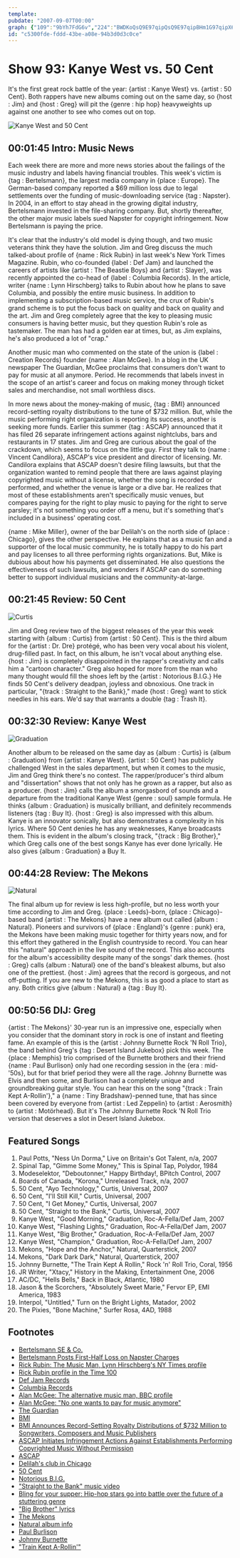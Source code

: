 ```yaml
---
template: 
pubdate: "2007-09-07T00:00"
graph: {"109":"9bYh7FdG6v","224":"BWDKoQsQ9E97qipQsQ9E97qipBHm1G97qipX6cfd","2X":"3UhqTyqFQA0bJqk3UhqT0ZKWnXpvh30ZKWnBLutZ0ZKWnBGFgm0ZKWnWFSPH0ZKWn7MsUbNTAMbZqCzFBJgDlbwpWeBJgDlHXtwHBI6hlBJgDlHXtwHMOJ5z","1I6":"BAy8PBKfw297qipBKfw297qipX6cfd97qipBHm1G"}
id: "c5300fde-fddd-43be-a08e-94b3d0d3c0ce"
---
```






# Show 93: Kanye West vs. 50 Cent

It's the first great rock battle of the year: {artist : Kanye West} vs. {artist : 50 Cent}. Both rappers have new albums coming out on the same day, so {host : Jim} and {host : Greg} will pit the {genre : hip hop} heavyweights up against one another to see who comes out on top.

![Kanye West and 50 Cent](https://static.soundopinions.org/images/2007/kanye50.jpg)



## 00:01:45 Intro: Music News

Each week there are more and more news stories about the failings of the music industry and labels having financial troubles. This week's victim is {tag : Bertelsmann}, the largest media company in {place : Europe}. The German-based company reported a $69 million loss due to legal settlements over the funding of music-downloading service {tag : Napster}. In 2004, in an effort to stay ahead in the growing digital industry, Bertelsmann invested in the file-sharing company. But, shortly thereafter, the other major music labels sued Napster for copyright infringement. Now Bertelsmann is paying the price.

It's clear that the industry's old model is dying though, and two music veterans think they have the solution. Jim and Greg discuss the much talked-about profile of {name : Rick Rubin} in last week's New York Times Magazine. Rubin, who co-founded {label : Def Jam} and launched the careers of artists like {artist : The Beastie Boys} and {artist : Slayer}, was recently appointed the co-head of {label : Columbia Records}. In the article, writer {name : Lynn Hirschberg} talks to Rubin about how he plans to save Columbia, and possibly the entire music business. In addition to implementing a subscription-based music service, the crux of Rubin's grand scheme is to put the focus back on quality and back on quality and the art. Jim and Greg completely agree that the key to pleasing music consumers is having better music, but they question Rubin's role as tastemaker. The man has had a golden ear at times, but, as Jim explains, he's also produced a lot of "crap."

Another music man who commented on the state of the union is {label : Creation Records} founder {name : Alan McGee}. In a blog in the UK newspaper The Guardian, McGee proclaims that consumers don't want to pay for music at all anymore. Period. He recommends that labels invest in the scope of an artist's career and focus on making money through ticket sales and merchandise, not small worthless discs.

In more news about the money-making of music, {tag : BMI} announced record-setting royalty distributions to the tune of $732 million. But, while the music performing right organization is reporting its success, another is seeking more funds. Earlier this summer {tag : ASCAP} announced that it has filed 26 separate infringement actions against nightclubs, bars and restaurants in 17 states. Jim and Greg are curious about the goal of the crackdown, which seems to focus on the little guy. First they talk to {name : Vincent Candilora}, ASCAP's vice president and director of licensing. Mr. Candilora explains that ASCAP doesn't desire filing lawsuits, but that the organization wanted to remind people that there are laws against playing copyrighted music without a license, whether the song is recorded or performed, and whether the venue is large or a dive bar. He realizes that most of these establishments aren't specifically music venues, but compares paying for the right to play music to paying for the right to serve parsley; it's not something you order off a menu, but it's something that's included in a business' operating cost.

{name : Mike Miller}, owner of the bar Delilah's on the north side of {place : Chicago}, gives the other perspective. He explains that as a music fan and a supporter of the local music community, he is totally happy to do his part and pay licenses to all three performing rights organizations. But, Mike is dubious about how his payments get disseminated. He also questions the effectiveness of such lawsuits, and wonders if ASCAP can do something better to support individual musicians and the community-at-large.



## 00:21:45 Review: 50 Cent

![Curtis](https://static.soundopinions.org/assets/93/1090.jpg)

Jim and Greg review two of the biggest releases of the year this week starting with {album : Curtis} from {artist : 50 Cent}. This is the third album for the {artist : Dr. Dre} protégé, who has been very vocal about his violent, drug-filled past. In fact, on this album, he isn't vocal about anything else. {host : Jim} is completely disappointed in the rapper's creativity and calls him a "cartoon character." Greg also hoped for more from the man who many thought would fill the shoes left by the {artist : Notorious B.I.G.} He finds 50 Cent's delivery deadpan, joyless and obnoxious. One track in particular, "{track : Straight to the Bank}," made {host : Greg} want to stick needles in his ears. We'd say that warrants a double {tag : Trash It}.



## 00:32:30 Review: Kanye West

![Graduation](https://static.soundopinions.org/assets/93/1I60.jpg)

Another album to be released on the same day as {album : Curtis} is {album : Graduation} from {artist : Kanye West}. {artist : 50 Cent} has publicly challenged West in the sales department, but when it comes to the music, Jim and Greg think there's no contest. The rapper/producer's third album and "dissertation" shows that not only has he grown as a rapper, but also as a producer. {host : Jim} calls the album a smorgasbord of sounds and a departure from the traditional Kanye West {genre : soul} sample formula. He thinks {album : Graduation} is musically brilliant, and definitely recommends listeners {tag : Buy It}. {host : Greg} is also impressed with this album. Kanye is an innovator sonically, but also demonstrates a complexity in his lyrics. Where 50 Cent denies he has any weaknesses, Kanye broadcasts them. This is evident in the album's closing track, "{track : Big Brother}," which Greg calls one of the best songs Kanye has ever done lyrically. He also gives {album : Graduation} a Buy It.



## 00:44:28 Review: The Mekons

![Natural](https://static.soundopinions.org/assets/93/2240.jpg)

The final album up for review is less high-profile, but no less worth your time according to Jim and Greg. {place : Leeds}-born, {place : Chicago}-based band {artist : The Mekons} have a new album out called {album : Natural}. Pioneers and survivors of {place : England}'s {genre : punk} era, the Mekons have been making music together for thirty years now, and for this effort they gathered in the English countryside to record. You can hear this "natural" approach in the live sound of the record. This also accounts for the album's accessibility despite many of the songs' dark themes. {host : Greg} calls {album : Natural} one of the band's bleakest albums, but also one of the prettiest. {host : Jim} agrees that the record is gorgeous, and not off-putting. If you are new to the Mekons, this is as good a place to start as any. Both critics give {album : Natural} a {tag : Buy It}.



## 00:50:56 DIJ: Greg

{artist : The Mekons}' 30-year run is an impressive one, especially when you consider that the dominant story in rock is one of instant and fleeting fame. An example of this is the {artist : Johnny Burnette Rock 'N Roll Trio}, the band behind Greg's {tag : Desert Island Jukebox} pick this week. The {place : Memphis} trio comprised of the Burnette brothers and their friend {name : Paul Burlison} only had one recording session in the {era : mid-'50s}, but for that brief period they were all the rage. Johnny Burnette was Elvis and then some, and Burlison had a completely unique and groundbreaking guitar style. You can hear this on the song "{track : Train Kept A-Rollin'}," a {name : Tiny Bradshaw}-penned tune, that has since been covered by everyone from {artist : Led Zeppelin} to {artist : Aerosmith} to {artist : Motörhead}. But it's The Johnny Burnette Rock 'N Roll Trio version that deserves a slot in Desert Island Jukebox.



## Featured Songs

1. Paul Potts, "Ness Un Dorma," Live on Britain's Got Talent, n/a,  2007
2. Spinal Tap, "Gimme Some Money," This is Spinal Tap, Polydor, 1984
3. Modeselektor, "Deboutonner," Happy Birthday!, BPitch Control, 2007
4. Boards of Canada, "Korona," Unreleased Track, n/a, 2007
5. 50 Cent, "Ayo Technology," Curtis, Universal, 2007
6. 50 Cent, "I'll Still Kill," Curtis, Universal, 2007
7. 50 Cent, "I Get Money," Curtis, Universal, 2007
8. 50 Cent, "Straight to the Bank," Curtis, Universal, 2007
9. Kanye West, "Good Morning," Graduation, Roc-A-Fella/Def Jam, 2007
10. Kanye West, "Flashing Lights," Graduation, Roc-A-Fella/Def Jam, 2007
11. Kanye West, "Big Brother," Graduation, Roc-A-Fella/Def Jam, 2007
12. Kanye West, "Champion," Graduation, Roc-A-Fella/Def Jam, 2007
13. Mekons, "Hope and the Anchor," Natural, Quarterstick, 2007
14. Mekons, "Dark Dark Dark," Natural, Quarterstick, 2007
15. Johnny Burnette, "The Train Kept A Rollin," Rock 'n' Roll Trio, Coral, 1956
16. JR Writer, "Xtacy," History in the Making, Entertainment One, 2006
17. AC/DC, "Hells Bells," Back in Black, Atlantic, 1980
18. Jason & the Scorchers, "Absolutely Sweet Marie," Fervor EP, EMI America, 1983
19. Interpol, "Untitled," Turn on the Bright Lights, Matador, 2002
20. The Pixies, "Bone Machine," Surfer Rosa, 4AD, 1988



## Footnotes

- [Bertelsmann SE & Co.](http://www.bertelsmann.com/)
- [Bertelsmann Posts First-Half Loss on Napster Charges](http://www.bloomberg.com/apps/news?pid=20601100&sid=avVG4_8Ug8Us&refer=germany)
- [Rick Rubin: The Music Man, Lynn Hirschberg's NY Times profile](http://www.nytimes.com/2007/09/02/magazine/02rubin.t.html)
- [Rick Rubin profile in the Time 100](http://www.time.com/time/specials/2007/time100/article/0,28804,1595326_1595332_1616413,00.html)
- [Def Jam Records](http://www.defjam.com/)
- [Columbia Records](http://www.columbiarecords.com/)
- [Alan McGee: The alternative music man, BBC profile](http://news.bbc.co.uk/2/hi/uk_news/537881.stm)
- [Alan McGee: "No one wants to pay for music anymore"](http://blogs.guardian.co.uk/music/2007/09/no_one_wants_to_pay_for_music.html)
- [The Guardian](http://www.guardian.co.uk/)
- [BMI](http://www.bmi.com/)
- [BMI Announces Record-Setting Royalty Distributions of $732 Million to Songwriters, Composers and Music Publishers](http://www.marketwire.com/mw/release.do?id=765997)
- [ASCAP Initiates Infringement Actions Against Establishments Performing Copyrighted Music Without Permission](http://www.marketwire.com/mw/release.do?id=755758)
- [ASCAP](http://www.ascap.com/)
- [Delilah's club in Chicago](http://www.delilahschicago.com/)
- [50 Cent](http://www.50cent.com/)
- [Notorious B.I.G.](http://www.mtv.com/music/artist/notorious_big/artist.jhtml)
- ["Straight to the Bank" music video](http://www.hiphopmusicdotcom.com/50-cent-straight-to-the-bank-video.html)
- [Bling for your supper: Hip-hop stars go into battle over the future of a stuttering genre](http://music.guardian.co.uk/print/0,,330664729-122429,00.html)
- ["Big Brother" lyrics](http://www.metrolyrics.com/big-brother-lyrics-kanye-west.html)
- [The Mekons](http://www.mekons.de/mekonhom.htm)
- [Natural album info](http://www.touchandgorecords.com/bands/album.php?id=422)
- [Paul Burlison](http://allmusic.com/cg/amg.dll?p=amg&sql=11:3xfwxq8gld6e)
- [Johnny Burnette](http://www.allmusic.com/cg/amg.dll?p=amg&sql=11:hvfpxql5ld6e)
- ["Train Kept A-Rollin'"](http://www.allmusic.com/cg/amg.dll?p=amg&sql=33:jjfoxzq0ldte)